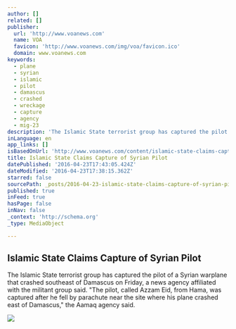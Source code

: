 ```yaml
---
author: []
related: []
publisher:
  url: 'http://www.voanews.com'
  name: VOA
  favicon: 'http://www.voanews.com/img/voa/favicon.ico'
  domain: www.voanews.com
keywords:
  - plane
  - syrian
  - islamic
  - pilot
  - damascus
  - crashed
  - wreckage
  - capture
  - agency
  - mig-23
description: 'The Islamic State terrorist group has captured the pilot of a Syrian warplane that crashed southeast of Damascus on Friday, a news agency affiliated with the militant group said. "The pilot, called Azzam Eid, from Hama, was captured after he fell by parachute near the site where his plane crashed east of Damascus," the Aamaq agency said.'
inLanguage: en
app_links: []
isBasedOnUrl: 'http://www.voanews.com/content/islamic-state-claims-capture-syrian-pilot/3299453.html'
title: Islamic State Claims Capture of Syrian Pilot
datePublished: '2016-04-23T17:43:05.424Z'
dateModified: '2016-04-23T17:38:15.362Z'
starred: false
sourcePath: _posts/2016-04-23-islamic-state-claims-capture-of-syrian-pilot.md
published: true
inFeed: true
hasPage: false
inNav: false
_context: 'http://schema.org'
_type: MediaObject

---
```

<article style=""><h1>Islamic State Claims Capture of Syrian Pilot</h1><p>The Islamic State terrorist group has captured the pilot of a Syrian warplane that crashed southeast of Damascus on Friday, a news agency affiliated with the militant group said. "The pilot, called Azzam Eid, from Hama, was captured after he fell by parachute near the site where his plane crashed east of Damascus," the Aamaq agency said.</p><img src="http://gdb.voanews.com/285093D8-77C5-4597-8D20-468D42EE77BD_mw1024_mh1024_s.png" /></article>